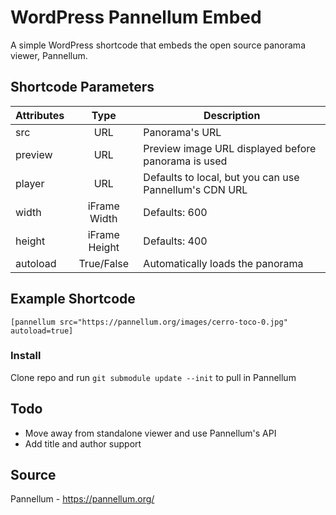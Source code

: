 # WordPress Pannellum Embed

A simple WordPress shortcode that embeds the open source panorama viewer, Pannellum.

## Shortcode Parameters
| Attributes | Type | Description |
| ---------- |:----:| ------- |
| src        | URL | Panorama's URL |
| preview    | URL | Preview image URL displayed before panorama is used |
| player | URL | Defaults to local, but you can use Pannellum's CDN URL |
| width | iFrame Width | Defaults: 600 |
| height | iFrame Height | Defaults: 400 |
| autoload | True/False | Automatically loads the panorama |

## Example Shortcode
`[pannellum src="https://pannellum.org/images/cerro-toco-0.jpg"  autoload=true]`

### Install
Clone repo and run `git submodule update --init` to pull in Pannellum

## Todo
- Move away from standalone viewer and use Pannellum's API
- Add title and author support

## Source
Pannellum - https://pannellum.org/